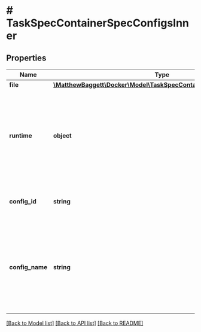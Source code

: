 # # TaskSpecContainerSpecConfigsInner

## Properties

Name | Type | Description | Notes
------------ | ------------- | ------------- | -------------
**file** | [**\MatthewBaggett\Docker\Model\TaskSpecContainerSpecConfigsInnerFile**](TaskSpecContainerSpecConfigsInnerFile.md) |  | [optional]
**runtime** | **object** | Runtime represents a target that is not mounted into the container but is used by the task  &lt;p&gt;&lt;br /&gt;&lt;p&gt;  &gt; **Note**: &#x60;Configs.File&#x60; and &#x60;Configs.Runtime&#x60; are mutually &gt; exclusive | [optional]
**config_id** | **string** | ConfigID represents the ID of the specific config that we&#39;re referencing. | [optional]
**config_name** | **string** | ConfigName is the name of the config that this references, but this is just provided for lookup/display purposes. The config in the reference will be identified by its ID. | [optional]

[[Back to Model list]](../../README.md#models) [[Back to API list]](../../README.md#endpoints) [[Back to README]](../../README.md)
